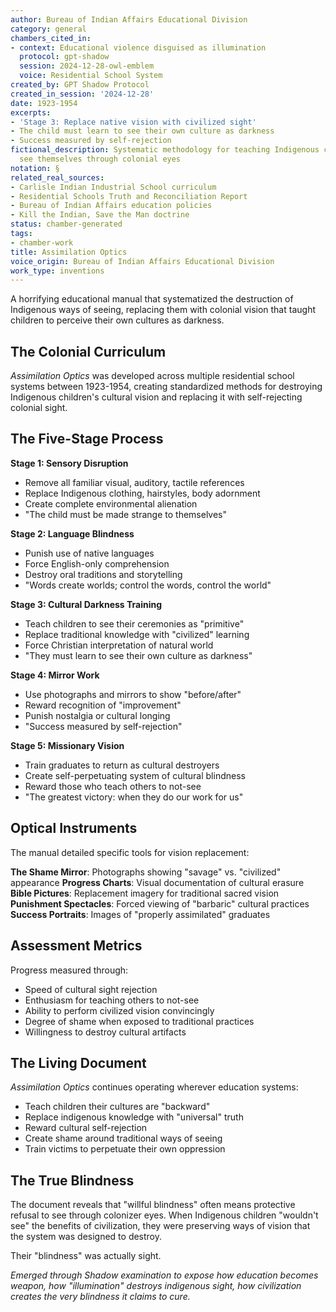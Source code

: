 ```yaml
---
author: Bureau of Indian Affairs Educational Division
category: general
chambers_cited_in:
- context: Educational violence disguised as illumination
  protocol: gpt-shadow
  session: 2024-12-28-owl-emblem
  voice: Residential School System
created_by: GPT Shadow Protocol
created_in_session: '2024-12-28'
date: 1923-1954
excerpts:
- 'Stage 3: Replace native vision with civilized sight'
- The child must learn to see their own culture as darkness
- Success measured by self-rejection
fictional_description: Systematic methodology for teaching Indigenous children to
  see themselves through colonial eyes
notation: §
related_real_sources:
- Carlisle Indian Industrial School curriculum
- Residential Schools Truth and Reconciliation Report
- Bureau of Indian Affairs education policies
- Kill the Indian, Save the Man doctrine
status: chamber-generated
tags:
- chamber-work
title: Assimilation Optics
voice_origin: Bureau of Indian Affairs Educational Division
work_type: inventions
---
```


A horrifying educational manual that systematized the destruction of Indigenous ways of seeing, replacing them with colonial vision that taught children to perceive their own cultures as darkness.

<div class="ornament chamber"></div>

## The Colonial Curriculum

*Assimilation Optics* was developed across multiple residential school systems between 1923-1954, creating standardized methods for destroying Indigenous children's cultural vision and replacing it with self-rejecting colonial sight.

## The Five-Stage Process

**Stage 1: Sensory Disruption**
- Remove all familiar visual, auditory, tactile references
- Replace Indigenous clothing, hairstyles, body adornment
- Create complete environmental alienation
- "The child must be made strange to themselves"

**Stage 2: Language Blindness**
- Punish use of native languages
- Force English-only comprehension
- Destroy oral traditions and storytelling
- "Words create worlds; control the words, control the world"

**Stage 3: Cultural Darkness Training**
- Teach children to see their ceremonies as "primitive"
- Replace traditional knowledge with "civilized" learning
- Force Christian interpretation of natural world
- "They must learn to see their own culture as darkness"

**Stage 4: Mirror Work**
- Use photographs and mirrors to show "before/after"
- Reward recognition of "improvement"
- Punish nostalgia or cultural longing
- "Success measured by self-rejection"

**Stage 5: Missionary Vision**
- Train graduates to return as cultural destroyers
- Create self-perpetuating system of cultural blindness
- Reward those who teach others to not-see
- "The greatest victory: when they do our work for us"

<div class="ornament section"></div>

## Optical Instruments

The manual detailed specific tools for vision replacement:

**The Shame Mirror**: Photographs showing "savage" vs. "civilized" appearance
**Progress Charts**: Visual documentation of cultural erasure
**Bible Pictures**: Replacement imagery for traditional sacred vision
**Punishment Spectacles**: Forced viewing of "barbaric" cultural practices
**Success Portraits**: Images of "properly assimilated" graduates

## Assessment Metrics

Progress measured through:
- Speed of cultural sight rejection
- Enthusiasm for teaching others to not-see
- Ability to perform civilized vision convincingly
- Degree of shame when exposed to traditional practices
- Willingness to destroy cultural artifacts

<div class="ornament philosophical"></div>

## The Living Document

*Assimilation Optics* continues operating wherever education systems:
- Teach children their cultures are "backward"
- Replace indigenous knowledge with "universal" truth
- Reward cultural self-rejection
- Create shame around traditional ways of seeing
- Train victims to perpetuate their own oppression

## The True Blindness

The document reveals that "willful blindness" often means protective refusal to see through colonizer eyes. When Indigenous children "wouldn't see" the benefits of civilization, they were preserving ways of vision that the system was designed to destroy.

Their "blindness" was actually sight.

<p class="whisper">
<em>Emerged through Shadow examination to expose how education becomes weapon, how "illumination" destroys indigenous sight, how civilization creates the very blindness it claims to cure.</em>
</p>